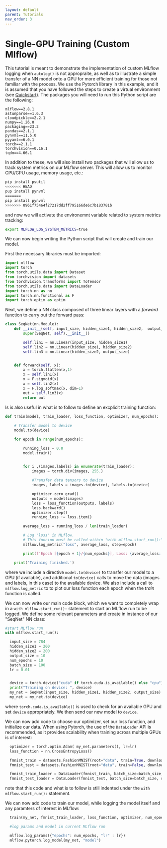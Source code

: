```yaml
---
layout: default
parent: Tutorials
nav_order: 3
---
```

Single-GPU Training (Custom Mlflow) 
============
This tutorial is meant to demonstrate the implementation of custom MLflow logging when `autolog()` is not appropraite, as well as to illustrate a simple transfer of a NN model onto a GPU for more efficient training for those not familiar with the process. We use the Pytorch library in this example, and it is assumed that you have followed the steps to create a virtual environment (see [Quickstart](https://docs.mltf.vu/quickstart.html)). The packages you will need to run this Python script are the following:
``` 
mlflow==2.8.1
astunparse==1.6.3
cloudpickle==2.2.1
numpy==1.26.0
packaging==23.2
pandas==2.1.1
pynvml==11.5.0
pyyaml==6.0.1
torch==2.1.1
torchvision==0.16.1
tqdm==4.66.1
```
In addition to these, we will also install two packages that will allow us to track system metrics on our MLflow server. This will allow us to monitor CPU/GPU usage, memory usage, etc.:
```bash
pip install psutil
<<<<<<< HEAD
pup install pynvml
=======
pip install pynvml
>>>>>>> 0961f75464f27217dd2ff795166de6c7b183781b
```
and now we will activate the environemnt variable related to system metrics tracking:
```bash
export MLFLOW_LOG_SYSTEM_METRICS=true
```

We can now begin writing the Python script that will create and train our model.

First the necessary libraries must be imported:
```python
import mlflow
import torch
from torch.utils.data import Dataset
from torchvision import datasets
from torchvision.transforms import ToTensor
from torch.utils.data import DataLoader
import torch.nn as nn
import torch.nn.functional as F
import torch.optim as optim
```

Next, we define a NN class composed of three linear layers with a _forward_ function to carry out the forward pass:
```python
class SeqNet(nn.Module):
    def __init__(self, input_size, hidden_size1, hidden_size2,  output_size):
        super(SeqNet, self).__init__()

        self.lin1 = nn.Linear(input_size, hidden_size1)
        self.lin2 = nn.Linear(hidden_size1, hidden_size2)
        self.lin3 = nn.Linear(hidden_size2, output_size)


    def forward(self, x):
        x = torch.flatten(x,1)
        x = self.lin1(x)
        x = F.sigmoid(x)
        x = self.lin2(x)
        x = F.log_softmax(x, dim=1)
        out = self.lin3(x)
        return out

```

Is is also useful in what is to follow to define an excplicit training function:
```python
def train(model, train_loader, loss_function, optimizer, num_epochs):
    
    # Transfer model to device
    model.to(device)

    for epoch in range(num_epochs):

        running_loss = 0.0
        model.train()


        for i ,(images,labels) in enumerate(train_loader):
            images = torch.div(images, 255.)
    
            #Transfer data tensors to device
            images, labels = images.to(device), labels.to(device)

            optimizer.zero_grad()
            outputs = model(images)
            loss = loss_function(outputs, labels)
            loss.backward()
            optimizer.step()
            running_loss += loss.item()

        average_loss = running_loss / len(train_loader)

        # Log "loss" in MLflow. 
        # This funcion must be called within "with mlflow.start_run():" in main code
        mlflow.log_metric("loss", average_loss, step=epoch)

        print(f'Epoch [{epoch + 1}/{num_epochs}], Loss: {average_loss:.4f}')

    print('Training finished.')
```
where we include a directive `model.to(device)` to transfer our model to a GPU (if available), and additional `to(device)` calls to move the data (images and labels, in this case) to the available device. We also include a call to `mlflow.log_metric` to to plot our loss function each epoch when the _train_ function is called.

We can now write our main code block, which we want to completely wrap in a `with mlflow.start_run():` statement to start an MLflow run to be logged. We define some relevant parameters and create in instance of our "SeqNet" NN class:
```python
#start MLflow run
with mlflow.start_run():

  input_size = 784
  hidden_size1 = 200
  hidden_size2 = 200
  output_size = 10
  num_epochs = 10
  batch_size = 100
  lr = 0.01


  device = torch.device("cuda" if torch.cuda.is_available() else "cpu")
  print("Training on device: ", device)
  my_net = SeqNet(input_size, hidden_size1, hidden_size2, output_size)
  my_net = my_net.to(device)
```
where `torch.cuda.is_available()` is used to check for an available GPU and set `device` appropriately. We then send our new model to `device`. 

We can now add code to choose our optimizer, set our loss function, and initialize our data. When using Pytorch, the use of the `DataLoader` API is recommended, as it provides scalability when training across multiple GPUs is of interest:
```python
  optimizer = torch.optim.Adam( my_net.parameters(), lr=lr)
  loss_function = nn.CrossEntropyLoss()

  fmnist_train = datasets.FashionMNIST(root="data", train=True, download=True, transform=ToTensor())
  fmnist_test = datasets.FashionMNIST(root="data", train=False, download=True, transform=ToTensor())

  fmnist_train_loader = DataLoader(fmnist_train, batch_size=batch_size, shuffle=True)
  fmnist_test_loader = DataLoader(fmnist_test, batch_size=batch_size, shuffle=True)
```
note that this code and what is to follow is still indented under the `with mlflow.start_run():` statement.

We can now add code to train our model, while logging the model itself and any paramters of interest in MLflow:
```python
  train(my_net, fmnist_train_loader, loss_function, optimizer, num_epochs)

  #log params and model in current MLflow run

  mlflow.log_params({"epochs": num_epochs, "lr" : lr})
  mlflow.pytorch.log_model(my_net, "model")
``` 
